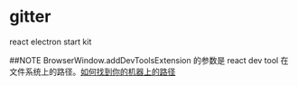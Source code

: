 # gitter
react electron start kit

##NOTE
BrowserWindow.addDevToolsExtension 的参数是 react dev tool 在文件系统上的路径。[如何找到你的机器上的路径](https://github.com/electron/electron/blob/master/docs/tutorial/devtools-extension.md)
